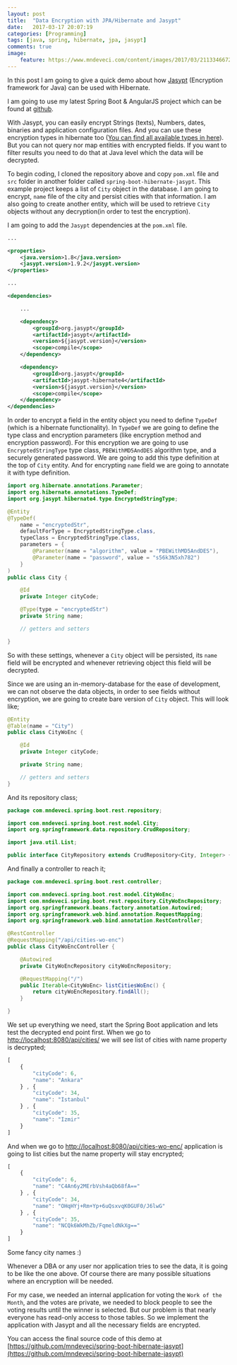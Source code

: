```yaml
---
layout: post
title:  "Data Encryption with JPA/Hibernate and Jasypt"
date:   2017-03-17 20:07:19
categories: [Programming]
tags: [java, spring, hibernate, jpa, jasypt]
comments: true
image: 
    feature: https://www.mndeveci.com/content/images/2017/03/21133466726_39806aeb50_b.jpg
---
```

In this post I am going to give a quick demo about how [Jasypt](http://www.jasypt.org/) (Encryption framework for Java) can be used with Hibernate.

I am going to use my latest Spring Boot & AngularJS project which can be found at [github](https://github.com/mndeveci/spring-boot-angularjs-project-3-final).

With Jasypt, you can easily encrypt Strings (texts), Numbers, dates, binaries and application configuration files. And you can use these encryption types in hibernate too ([You can find all available types in here](http://www.jasypt.org/hibernate.html)). But you can not query nor map entities with encrypted fields. If you want to filter results you need to do that at Java level which the data will be decrypted.

To begin coding, I cloned the repository above and copy `pom.xml` file and `src` folder in another folder called `spring-boot-hibernate-jasypt`. This example project keeps a list of `City` object in the database. I am going to encrypt, `name` file of the city and persist cities with that information. I am also going to create another entity, which will be used to retrieve `City` objects without any decryption(in order to test the encryption).

I am going to add the `Jasypt` dependencies at the `pom.xml` file.


```xml
...

<properties>
    <java.version>1.8</java.version>
    <jasypt.version>1.9.2</jasypt.version>
</properties>

...

<dependencies>

    ...

    <dependency>
        <groupId>org.jasypt</groupId>
        <artifactId>jasypt</artifactId>
        <version>${jasypt.version}</version>
        <scope>compile</scope>
    </dependency>

    <dependency>
        <groupId>org.jasypt</groupId>
        <artifactId>jasypt-hibernate4</artifactId>
        <version>${jasypt.version}</version>
        <scope>compile</scope>
    </dependency>
</dependencies>
```

In order to encrypt a field in the entity object you need to define `TypeDef` (which is a hibernate functionality). In `TypeDef` we are going to define the type class and encryption parameters (like encryption method and encryption password). For this encryption we are going to use `EncryptedStringType` type class, `PBEWithMD5AndDES` algorithm type, and a securely generated password. We are going to add this type definition at the top of `City` entity. And for encrypting `name` field we are going to annotate it with type definition.

```java
import org.hibernate.annotations.Parameter;
import org.hibernate.annotations.TypeDef;
import org.jasypt.hibernate4.type.EncryptedStringType;

@Entity
@TypeDef(
    name = "encryptedStr",
    defaultForType = EncryptedStringType.class,
    typeClass = EncryptedStringType.class,
    parameters = {
        @Parameter(name = "algorithm", value = "PBEWithMD5AndDES"),
        @Parameter(name = "password", value = "s56k3N5xh782")
    }
)
public class City {

    @Id
    private Integer cityCode;

    @Type(type = "encryptedStr")
    private String name;

    // getters and setters

}
```

So with these settings, whenever a `City` object will be persisted, its `name` field will be encrypted and whenever retrieving object this field will be decrypted.

Since we are using an in-memory-database for the ease of development, we can not observe the data objects, in order to see fields without encryption, we are going to create bare version of `City` object. This will look like;

```java
@Entity
@Table(name = "City")
public class CityWoEnc {

    @Id
    private Integer cityCode;

    private String name;

    // getters and setters
}
```

And its repository class;

```java
package com.mndeveci.spring.boot.rest.repository;

import com.mndeveci.spring.boot.rest.model.City;
import org.springframework.data.repository.CrudRepository;

import java.util.List;

public interface CityRepository extends CrudRepository<City, Integer> { }
```

And finally a controller to reach it;

```java
package com.mndeveci.spring.boot.rest.controller;

import com.mndeveci.spring.boot.rest.model.CityWoEnc;
import com.mndeveci.spring.boot.rest.repository.CityWoEncRepository;
import org.springframework.beans.factory.annotation.Autowired;
import org.springframework.web.bind.annotation.RequestMapping;
import org.springframework.web.bind.annotation.RestController;

@RestController
@RequestMapping("/api/cities-wo-enc")
public class CityWoEncController {

    @Autowired
    private CityWoEncRepository cityWoEncRepository;

    @RequestMapping("/")
    public Iterable<CityWoEnc> listCitiesWoEnc() {
        return cityWoEncRepository.findAll();
    }

}
```

We set up everything we need, start the Spring Boot application and lets test the decrypted end point first. When we go to [http://localhost:8080/api/cities/](http://localhost:8080/api/cities/) we will see list of cities with name property is decrypted;

```javascript
[
    {
        "cityCode": 6,
        "name": "Ankara"
    } , {
        "cityCode": 34,
        "name": "Istanbul"
    } , {
        "cityCode": 35,
        "name": "Izmir"
    }
]
```

And when we go to [http://localhost:8080/api/cities-wo-enc/](http://localhost:8080/api/cities-wo-enc/) application is going to list cities but the name property will stay encrypted;

```javascript
[
    {
        "cityCode": 6,
        "name": "C4An6y2MErbVsh4aQb68fA=="
    } , {
        "cityCode": 34,
        "name": "OHqHYj+Rm+Yp+6uQsxvqK0GUF0/J6lwG"
    } , {
        "cityCode": 35,
        "name": "NCQk6WkMhZb/FqmeldNkXg=="
    }
]
```

Some fancy city names :)

Whenever a DBA or any user nor application tries to see the data, it is going to be like the one above. Of course there are many possible situations where an encryption will be needed.

For my case, we needed an internal application for voting the `Work of the Month`, and the votes are private, we needed to block people to see the voting results until the winner is selected. But our problem is that nearly everyone has read-only access to those tables. So we implement the application with Jasypt and all the necessary fields are encrypted.

You can access the final source code of this demo at [https://github.com/mndeveci/spring-boot-hibernate-jasypt](https://github.com/mndeveci/spring-boot-hibernate-jasypt)